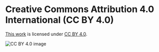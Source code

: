 # Creative Commons Attribution 4.0 International (CC BY 4.0)

[This work](https://github.com/kitswas/Gladiator) is licensed under [CC BY 4.0](http://creativecommons.org/licenses/by/4.0/?ref=chooser-v1).

![CC BY 4.0 image](https://licensebuttons.net/l/by-sa/4.0/88x31.png)
